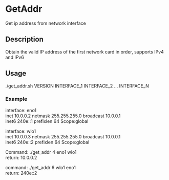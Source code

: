 # GetAddr
Get ip address from network interface

## Description
Obtain the valid IP address of the first network card in order, supports IPv4 and IPv6

## Usage
./get_addr.sh VERSION INTERFACE_1 INTERFACE_2 ... INTERFACE_N

### Example
interface: eno1  
inet 10.0.0.2  netmask 255.255.255.0  broadcast 10.0.0.1  
inet6 240e::1 prefixlen 64 Scope:global
  
interface: wlo1  
inet 10.0.0.3  netmask 255.255.255.0  broadcast 10.0.0.1  
inet6 240e::2 prefixlen 64 Scope:global  
  
Command: ./get_addr 4 eno1 wlo1  
return: 10.0.0.2  
  
command: ./get_addr 6 wlo1 eno1  
return: 240e::2
